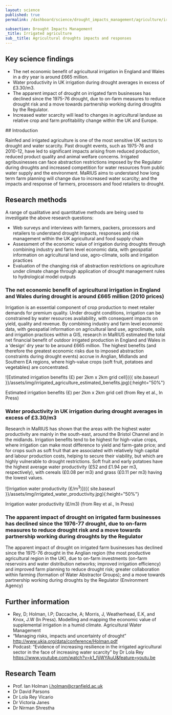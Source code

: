 ```yaml
---
layout: science
published: true
permalink: /dashboard/science/drought_impacts_management/agriculture/irrigated/

subsection: Drought Impacts Management
_title: Irrigated agriculture
sub__title: Agricultural droughts impacts and responses
---
```

## Key science findings

* The net economic benefit of agricultural irrigation in England and Wales in a dry year is around £665 million.
* Water productivity in UK irrigation during drought averages in excess of £3.30/m3.
* The apparent impact of drought on irrigated farm businesses has declined since the 1975-76 drought, due to on-farm measures to reduce drought risk and a move towards partnership working during droughts by the Regulator.
* Increased water scarcity will lead to changes in agricultural landuse as relative crop and farm profitability change within the UK and Europe.
 
## Introduction

Rainfed and irrigated agriculture is one of the most sensitive UK sectors to drought and water scarcity.  Past drought events, such as 1975-76 and 2010-12, have led to significant impacts arising from reduced production, reduced product quality and animal welfare concerns.  Irrigated agribusinesses can face abstraction restrictions imposed by the Regulator during droughts and increased competition for water resources from public water supply and the environment.   MaRIUS aims to understand how long term farm planning will change due to increased water scarcity; and the impacts and response of farmers, processors and food retailers to drought.

## Research methods

A range of qualitative and quantitative methods are being used to investigate the above research questions:

* Web surveys and interviews with farmers, packers, processors and retailers to understand drought impacts, responses and risk management within the UK agricultural and food supply chain
* Assessment of the economic value of irrigation during droughts through combining industry and farm level economic data, with geospatial information on agricultural land use, agro-climate, soils and irrigation practices
* Evaluation of the changing risk of abstraction restrictions on agriculture under climate change through application of drought management rules to hydrological model outputs
 
### The net economic benefit of agricultural irrigation in England and Wales during drought is around £665 million (2010 prices) 
 
Irrigation is an essential component of crop production to meet retailer demands for premium quality. Under drought conditions, irrigation can be constrained by water resources availability, with consequent impacts on yield, quality and revenue. By combining industry and farm level economic data, with geospatial information on agricultural land use, agroclimate, soils and irrigation practices within a GIS, research in MaRIUS estimated the total net financial benefit of outdoor irrigated production in England and Wales in a ‘design’ dry year to be around £665 million.  The highest benefits (and therefore the greatest economic risks due to imposed abstraction constraints during drought events) accrue in Anglian, Midlands and Southern EA regions, where high-value crops (soft fruit, potatoes and vegetables) are concentrated.

![Estimated irrigation benefits (£) per 2km x 2km grid cell]({{ site.baseurl }}/assets/img/irrigated_agriculture_estimated_benefits.jpg){:height="50%"}

Estimated irrigation benefits (£) per 2km x 2km grid cell (from Rey et al., In Press)

### Water productivity in UK irrigation during drought averages in excess of £3.30/m3
 
Research in MaRIUS has shown that the areas with the highest water productivity are mainly in the south-east, around the Bristol Channel and in the midlands.  Irrigation benefits tend to be highest for high-value crops, where irrigation can make most difference to yield and farm-gate price; and for crops such as soft fruit that are associated with relatively high capital and labour production costs, helping to secure their viability, but which are highly vulnerable to drought restrictions.  Soft fruit and early potatoes have the highest average water productivity (£52 and £1.94 per m3, respectively), with cereals (£0.08 per m3) and grass (£0.11 per m3) having the lowest values.

![Irrigation water productivity (£/m<sup>3</sup>)]({{ site.baseurl }}/assets/img/irrigated_water_productivity.jpg){:height="50%"}

Irrigation water productivity (£/m3) (from Rey et al., In Press)

### The apparent impact of drought on irrigated farm businesses has declined since the 1976-77 drought, due to on-farm measures to reduce drought risk and a move towards partnership working during droughts by the Regulator

The apparent impact of drought on irrigated farm businesses has declined since the 1975-76 drought in the Anglian region (the most productive agricultural region in the UK), due to on-farm investments (on-farm reservoirs and water distribution networks; improved irrigation efficiency) and improved farm planning to reduce drought risk; greater collaboration within farming (formation of Water Abstractor Groups); and a move towards partnership working during droughts by the Regulator (Environment Agency)

## Further information

* Rey, D; Holman, I.P; Daccache, A; Morris, J, Weatherhead, E.K, and Knox, J.W (In Press). Modelling and mapping the economic value of supplemental irrigation in a humid climate.  Agricultural Water Management
* “Managing risks, impacts and uncertainty of drought” http://www.ukia.org/data/conference/Holman.pdf
* Podcast: “Evidence of increasing resilience in the irrigated agricultural sector in the face of increasing water scarcity” by Dr Lola Rey https://www.youtube.com/watch?v=k1_fjjWYAuU&feature=youtu.be
 
## Research Team

* Prof. Ian Holman i.holman@cranfield.ac.uk
* Dr David Parsons
* Dr Lola Rey Vicario
* Dr Victoria Janes
* Dr Nirman Shrestha 